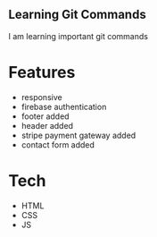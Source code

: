 ## Learning Git Commands
I am learning important git commands

# Features
- responsive
- firebase authentication
- footer added
- header added
- stripe payment gateway added
- contact form added

# Tech
- HTML
- CSS
- JS